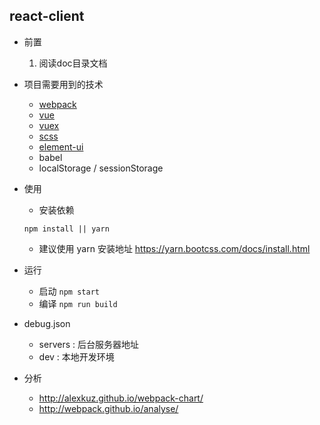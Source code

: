## react-client
- 前置
   1. 阅读doc目录文档
   
- 项目需要用到的技术
     - [webpack](http://webpack.github.io/)
     - [vue](https://cn.vuejs.org/v2/guide/index.html)
     - [vuex](https://vuex.vuejs.org/zh-cn/intro.html)
     - [scss](https://www.sass.hk/docs/)
     - [element-ui](http://element-cn.eleme.io/#/zh-CN/component/installation)
     - babel
     - localStorage / sessionStorage

- 使用  
  - 安装依赖 
  ```
  npm install || yarn
  ```
  - 建议使用 yarn  安装地址 https://yarn.bootcss.com/docs/install.html

- 运行
   - 启动 `npm start`
   - 编译 `npm run build`

- debug.json
   - servers : 后台服务器地址
   - dev : 本地开发环境

- 分析
    - http://alexkuz.github.io/webpack-chart/
    - http://webpack.github.io/analyse/
